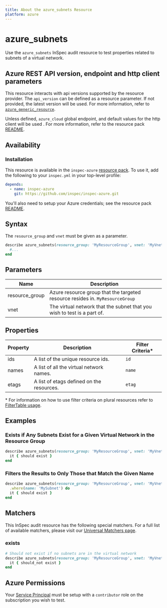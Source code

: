 ```yaml
---
title: About the azure_subnets Resource
platform: azure
---
```


# azure_subnets

Use the `azure_subnets` InSpec audit resource to test properties related to subnets of a virtual network.

## Azure REST API version, endpoint and http client parameters

This resource interacts with api versions supported by the resource provider.
The `api_version` can be defined as a resource parameter.
If not provided, the latest version will be used.
For more information, refer to [`azure_generic_resource`](azure_generic_resource.md).

Unless defined, `azure_cloud` global endpoint, and default values for the http client will be used .
For more information, refer to the resource pack [README](../../README.md). 

## Availability

### Installation

This resource is available in the `inspec-azure` [resource pack](/inspec/glossary/#resource-pack). To use it, add the following to your `inspec.yml` in your top-level profile:
```yaml
depends:
  - name: inspec-azure
    git: https://github.com/inspec/inspec-azure.git
```
You'll also need to setup your Azure credentials; see the resource pack [README](../../README.md).

## Syntax

The `resource_group` and `vnet` must be given as a parameter.
```ruby
describe azure_subnets(resource_group: 'MyResourceGroup', vnet: 'MyVnetName') do
  #...
end
```
## Parameters

|Name               | Description        |
|-------------------|--------------------|
| resource_group    | Azure resource group that the targeted resource resides in. `MyResourceGroup` |
| vnet              | The virtual network that the subnet that you wish to test is a part of.       |

## Properties

|Property       | Description                                                                          | Filter Criteria<superscript>*</superscript> |
|---------------|--------------------------------------------------------------------------------------|-----------------|
| ids           | A list of the unique resource ids.                                                   | `id`            |
| names         | A list of all the virtual network names.                                             | `name`          |
| etags         | A list of etags defined on the resources.                                            | `etag`          |

<superscript>*</superscript> For information on how to use filter criteria on plural resources refer to [FilterTable usage](https://github.com/inspec/inspec/blob/master/docs/dev/filtertable-usage.md#a-where-method-you-can-call-with-hash-params-with-loose-matching).

## Examples

### Exists if Any Subnets Exist for a Given Virtual Network in the Resource Group
```ruby
describe azure_subnets(resource_group: 'MyResourceGroup', vnet: 'MyVnetName') do
  it { should exist }
end
```
### Filters the Results to Only Those that Match the Given Name
```ruby
describe azure_subnets(resource_group: 'MyResourceGroup', vnet: 'MyVnetName')
  .where(name: 'MySubnet') do
  it { should exist }
end
```
## Matchers

This InSpec audit resource has the following special matchers. For a full list of available matchers, please visit our [Universal Matchers page](https://www.inspec.io/docs/reference/matchers/).

### exists
```ruby
# Should not exist if no subnets are in the virtual network
describe azure_subnets(resource_group: 'MyResourceGroup', vnet: 'MyVnetName') do
  it { should_not exist }
end
```
## Azure Permissions

Your [Service Principal](https://docs.microsoft.com/en-us/azure/azure-resource-manager/resource-group-create-service-principal-portal) must be setup with a `contributor` role on the subscription you wish to test.
